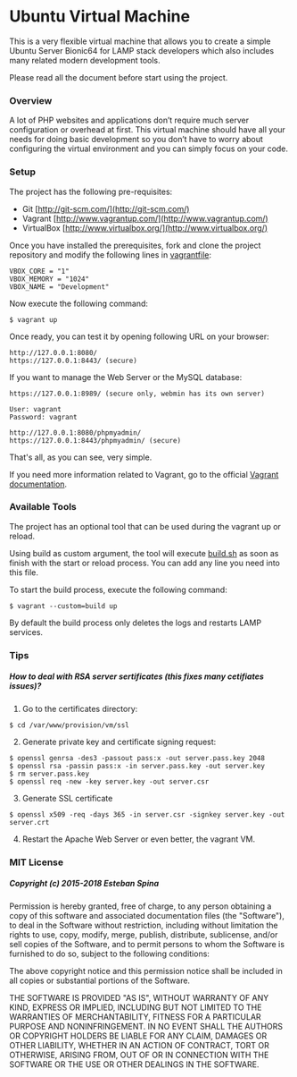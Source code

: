 # Ubuntu Virtual Machine #

This is a very flexible virtual machine that allows you to create a simple Ubuntu Server Bionic64 for LAMP stack developers which also includes many related modern development tools.

Please read all the document before start using the project.

### Overview ###

A lot of PHP websites and applications don’t require much server configuration or overhead at first. This virtual machine should have all your needs for doing basic development so you don’t have to worry about configuring the virtual environment and you can simply focus on your code.

### Setup ###

The project has the following pre-requisites:

* Git [http://git-scm.com/](http://git-scm.com/)
* Vagrant [http://www.vagrantup.com/](http://www.vagrantup.com/)
* VirtualBox [http://www.virtualbox.org/](http://www.virtualbox.org/)

Once you have installed the prerequisites, fork and clone the project repository and modify the following lines in [vagrantfile](./vagrantfile):

```
VBOX_CORE = "1"
VBOX_MEMORY = "1024"
VBOX_NAME = "Development"
```

Now execute the following command:

```
$ vagrant up
```

Once ready, you can test it by opening following URL on your browser:

```
http://127.0.0.1:8080/
https://127.0.0.1:8443/ (secure)
```

If you want to manage the Web Server or the MySQL database:

```
https://127.0.0.1:8989/ (secure only, webmin has its own server)

User: vagrant
Password: vagrant
```
```
http://127.0.0.1:8080/phpmyadmin/
https://127.0.0.1:8443/phpmyadmin/ (secure)
```

That's all, as you can see, very simple.

If you need more information related to Vagrant, go to the official [Vagrant documentation](https://www.vagrantup.com/docs/).

### Available Tools ###

The project has an optional tool that can be used during the vagrant up or reload.

Using build as custom argument, the tool will execute [build.sh](./build.sh) as soon as finish with the start or reload process. You can add any line you need into this file.

To start the build process, execute the following command:

```
$ vagrant --custom=build up
```

By default the build process only deletes the logs and restarts LAMP services.

### Tips ###

##### How to deal with RSA server sertificates (this fixes many cetifiates issues)? #####

1. Go to the certificates directory:
```
$ cd /var/www/provision/vm/ssl
```
2. Generate private key and certificate signing request:
```
$ openssl genrsa -des3 -passout pass:x -out server.pass.key 2048
$ openssl rsa -passin pass:x -in server.pass.key -out server.key
$ rm server.pass.key
$ openssl req -new -key server.key -out server.csr
```
3. Generate SSL certificate
```
$ openssl x509 -req -days 365 -in server.csr -signkey server.key -out server.crt
```
4. Restart the Apache Web Server or even better, the vagrant VM.

### MIT License ###

##### Copyright (c) 2015-2018 Esteban Spina #####

Permission is hereby granted, free of charge, to any person obtaining a copy of this software and associated documentation files (the "Software"), to deal in the Software without restriction, including without limitation the rights to use, copy, modify, merge, publish, distribute, sublicense, and/or sell copies of the Software, and to permit persons to whom the Software is furnished to do so, subject to the following conditions:

The above copyright notice and this permission notice shall be included in all copies or substantial portions of the Software.

THE SOFTWARE IS PROVIDED "AS IS", WITHOUT WARRANTY OF ANY KIND, EXPRESS OR IMPLIED, INCLUDING BUT NOT LIMITED TO THE WARRANTIES OF MERCHANTABILITY, FITNESS FOR A PARTICULAR PURPOSE AND NONINFRINGEMENT. IN NO EVENT SHALL THE AUTHORS OR COPYRIGHT HOLDERS BE LIABLE FOR ANY CLAIM, DAMAGES OR OTHER LIABILITY, WHETHER IN AN ACTION OF CONTRACT, TORT OR OTHERWISE, ARISING FROM, OUT OF OR IN CONNECTION WITH THE SOFTWARE OR THE USE OR OTHER DEALINGS IN THE SOFTWARE.
